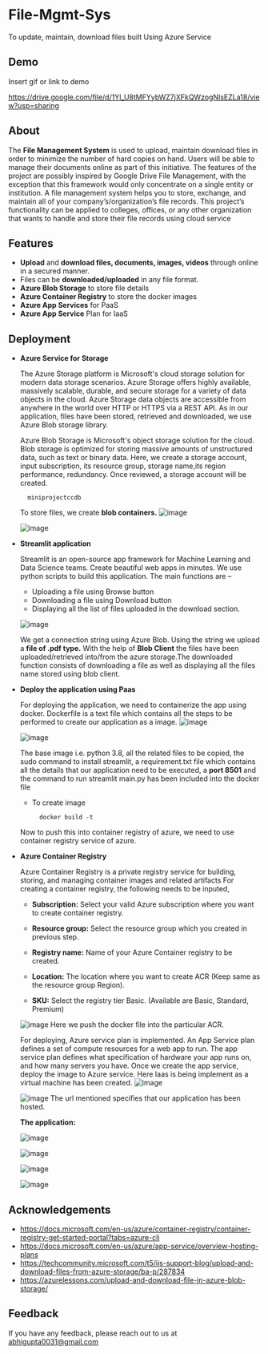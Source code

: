 
# File-Mgmt-Sys

To update, maintain, download files built Using Azure Service


## Demo

Insert gif or link to demo

https://drive.google.com/file/d/1Yl_U8tMFYybWZ7jXFkQWzogNIsEZLa18/view?usp=sharing
## About

The **File Management System** is used to upload, maintain download files in order to minimize
the number of hard copies on hand. Users will be able to manage their documents online as
part of this initiative. The features of the project are possibly inspired by Google Drive File
Management, with the exception that this framework would only concentrate on a single entity
or institution.
A file management system helps you to store, exchange, and maintain all of your
company’s/organization’s file records. This project’s functionality can be applied to colleges,
offices, or any other organization that wants to handle and store their file records using cloud
service




## Features

- **Upload** and **download files, documents, images, videos** through online in a secured manner.
- Files can be **downloaded/uploaded** in any file format.
- **Azure Blob Storage** to store file details
- **Azure Container Registry** to store the docker images
- **Azure App Services** for PaaS
- **Azure App Service** Plan for IaaS



## Deployment

- **Azure Service for Storage**

    The Azure Storage platform is Microsoft's cloud storage solution for modern data storage
    scenarios. Azure Storage offers highly available, massively scalable, durable, and secure
    storage for a variety of data objects in the cloud. Azure Storage data objects are accessible
    from anywhere in the world over HTTP or HTTPS via a REST API.
    As in our application, files have been stored, retrieved and downloaded, we use Azure Blob
    storage library.

    Azure Blob Storage is Microsoft's object storage solution for the cloud. Blob storage is
    optimized for storing massive amounts of unstructured data, such as text or binary data.
    Here, we create a storage account, input subscription, its resource group, 
    storage name,its region performance, redundancy. Once reviewed, a storage account will
    be created.

        miniprojectccdb 

    
    To store files, we create **blob containers.**
    ![image](https://user-images.githubusercontent.com/85796313/184662365-d3f039c9-f5b5-427c-9e20-0aa731befc23.png)
    
    ![image](https://user-images.githubusercontent.com/85796313/184662410-16c7ef1c-8103-4d2e-9047-77e5342d8169.png)
    

- **Streamlit application**

    Streamlit is an open-source app framework for Machine Learning and Data Science teams.
    Create beautiful web apps in minutes. We use python scripts to build this application.
    The main functions are –
    - Uploading a file using Browse button    
    - Downloading a file using Download button
    - Displaying all the list of files uploaded in the download section.
    
    ![image](https://user-images.githubusercontent.com/85796313/184662499-23cfb074-8013-47b2-bef9-9756abc77f27.png)

    We get a connection string using Azure Blob. Using the string we upload a **file of .pdf type.**
    With the help of **Blob Client** the files have been uploaded/retrieved into/from the azure
    storage.The downloaded function consists of downloading a file as well as displaying all the files
    name stored using blob client.
- **Deploy the application using Paas**

    For deploying the application, we need to containerize the app using docker.
    Dockerfile is a text file which contains all the steps to be performed to create our application as
    a image.
    ![image](https://user-images.githubusercontent.com/85796313/184662642-25d810e6-6f85-46a7-818d-e5e71d9806c3.png)
    
    ![image](https://user-images.githubusercontent.com/85796313/184662677-57212e46-dba9-4e91-bc90-ed954d5923e5.png)

    The base image i.e. python 3.8, all the related files to be copied, the sudo command to install
    streamlit, a requirement.txt file which contains all the details that our application need to be
    executed, a **port 8501** and the command to run streamlit main.py has been included into the
    docker file 
    - To create image

            docker build -t

    Now to push this into container registry of azure, we need to use container registry service of
    azure.
- **Azure Container Registry**
    
    Azure Container Registry is a private registry service for building, storing, and managing
    container images and related artifacts
    For creating a container registry, the following needs to be inputed,

    - **Subscription:** Select your valid Azure subscription where you want to create container registry.
    
    - **Resource group:** Select the resource group which you created in previous step.
    
    - **Registry name:** Name of your Azure Container registry to be created.
    
    - **Location:** The location where you want to create ACR (Keep same as the resource group
        Region).
    
    - **SKU:** Select the registry tier Basic. (Available are Basic, Standard, Premium)
    
    ![image](https://user-images.githubusercontent.com/85796313/184662768-5679edbf-0cdb-412d-a42f-98d8d6f2b8b5.png)
    Here we push the docker file into the particular ACR. 
 
    For deploying, Azure service plan is implemented. 
    An App Service plan defines a set of compute resources for a web app to run. The app service plan defines what specification of hardware your app runs on, 
    and how many servers you have. 
    Once we create the app service, deploy the image to Azure service. 
    Here Iaas is being implement as a virtual machine has been created. 
    ![image](https://user-images.githubusercontent.com/85796313/184662944-2a4668fc-c484-4208-9329-5635494b030a.png)
    
    
    ![image](https://user-images.githubusercontent.com/85796313/184662974-9d928d1d-f68d-4ace-87db-9f8ce9d7701a.png)
    The url mentioned specifies that our application has been hosted. 
    
    **The application:**
    
    ![image](https://user-images.githubusercontent.com/85796313/184663117-82bde89c-d5a9-4e98-9e98-614970ef96c3.png)
    
    ![image](https://user-images.githubusercontent.com/85796313/184663149-58673c26-97a1-4beb-be98-4ba6b3107a68.png)
    
    ![image](https://user-images.githubusercontent.com/85796313/184663175-4f9abbc6-e4b4-40b3-ab6b-e36a0fa65484.png)
    
    ![image](https://user-images.githubusercontent.com/85796313/184663202-b5067341-25e3-427f-a6b9-b4909def91b0.png)
    




## Acknowledgements

 - https://docs.microsoft.com/en-us/azure/container-registry/container-registry-get-started-portal?tabs=azure-cli
 - https://docs.microsoft.com/en-us/azure/app-service/overview-hosting-plans
 - https://techcommunity.microsoft.com/t5/iis-support-blog/upload-and-download-files-from-azure-storage/ba-p/287834
 - https://azurelessons.com/upload-and-download-file-in-azure-blob-storage/
## Feedback

If you have any feedback, please reach out to us at abhigupta0031@gmail.com







